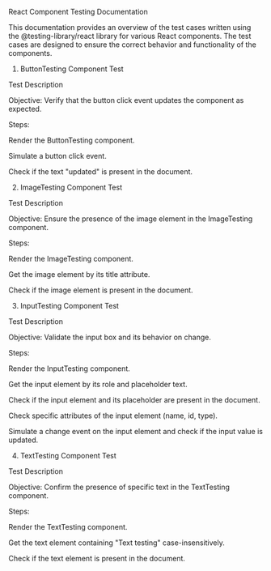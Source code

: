 React Component Testing Documentation

This documentation provides an overview of the test cases written using the @testing-library/react library for various React components. The test cases are designed to ensure the correct behavior and functionality of the components.

1. ButtonTesting Component Test

Test Description

Objective: Verify that the button click event updates the component as expected.

Steps:

Render the ButtonTesting component.

Simulate a button click event.

Check if the text "updated" is present in the document.

2. ImageTesting Component Test

Test Description

Objective: Ensure the presence of the image element in the ImageTesting component.

Steps:

Render the ImageTesting component.

Get the image element by its title attribute.

Check if the image element is present in the document.

3. InputTesting Component Test

Test Description

Objective: Validate the input box and its behavior on change.

Steps:

Render the InputTesting component.

Get the input element by its role and placeholder text.

Check if the input element and its placeholder are present in the document.

Check specific attributes of the input element (name, id, type).

Simulate a change event on the input element and check if the input value is updated.

4. TextTesting Component Test

Test Description

Objective: Confirm the presence of specific text in the TextTesting component.

Steps:

Render the TextTesting component.

Get the text element containing "Text testing" case-insensitively.

Check if the text element is present in the document.
